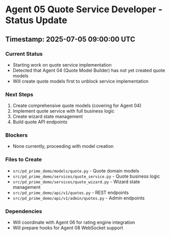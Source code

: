 # Agent 05 Quote Service Developer - Status Update

## Timestamp: 2025-07-05 09:00:00 UTC

### Current Status
- Starting work on quote service implementation
- Detected that Agent 04 (Quote Model Builder) has not yet created quote models
- Will create quote models first to unblock service implementation

### Next Steps
1. Create comprehensive quote models (covering for Agent 04)
2. Implement quote service with full business logic
3. Create wizard state management
4. Build quote API endpoints

### Blockers
- None currently, proceeding with model creation

### Files to Create
- `src/pd_prime_demo/models/quote.py` - Quote domain models
- `src/pd_prime_demo/services/quote_service.py` - Quote business logic
- `src/pd_prime_demo/services/quote_wizard.py` - Wizard state management
- `src/pd_prime_demo/api/v1/quotes.py` - REST endpoints
- `src/pd_prime_demo/api/v1/admin/quotes.py` - Admin endpoints

### Dependencies
- Will coordinate with Agent 06 for rating engine integration
- Will prepare hooks for Agent 08 WebSocket support